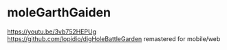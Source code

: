 # moleGarthGaiden

https://youtu.be/3vb752HEPUg
https://github.com/lopidio/digHoleBattleGarden remastered for mobile/web
